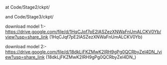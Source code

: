 at Code/Stage2/ckpt/

and Code/Stage3/ckpt/

download model 1:- https://drive.google.com/file/d/1HqCJqf7pE2lASZezXNWaFnUmALCKV0Yb/view?usp=share_link 
(1HqCJqf7pE2lASZezXNWaFnUmALCKV0Yb)

download model 2:- https://drive.google.com/file/d/18dkLjFKZMwK2IRH9gPg0QCRbyZel4DN_/view?usp=share_link
(18dkLjFKZMwK2IRH9gPg0QCRbyZel4DN_)
